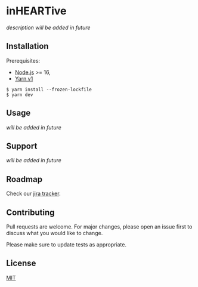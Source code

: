 # inHEARTive

_description will be added in future_

## Installation

Prerequisites:

- [Node.js](https://nodejs.org/) >= 16,
- [Yarn v1](https://classic.yarnpkg.com/)

```shell
$ yarn install --frozen-lockfile
$ yarn dev
```

## Usage

_will be added in future_

## Support

_will be added in future_

## Roadmap

Check our
[jira tracker](https://tracker.intive.com/jira/projects/INHEART/summary).

## Contributing

Pull requests are welcome. For major changes, please open an issue first to
discuss what you would like to change.

Please make sure to update tests as appropriate.

## License

[MIT](https://choosealicense.com/licenses/mit/)
